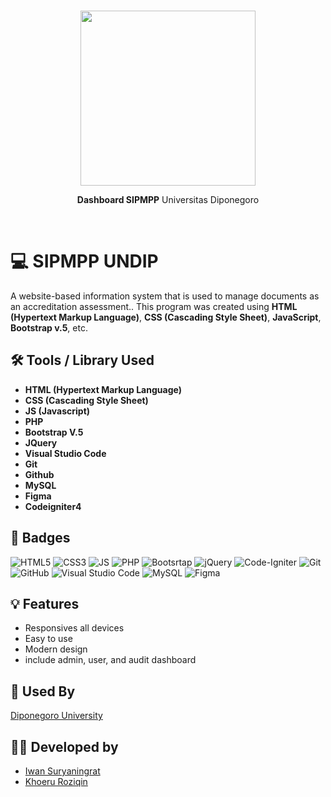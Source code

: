 <br/>
<div align="center">  
  <p><img src="https://raw.githubusercontent.com/roziqinkhoeru/sipmpp.undip.github.io/main/assets/img/logo-sipmpp.png?token=GHSAT0AAAAAABSA36XCO34VJD4U7A27AIBOYSAURUQ" width=280/></p>
  <p><strong>Dashboard SIPMPP</strong> Universitas Diponegoro</p>
</div>
<br/>

# 💻 SIPMPP UNDIP

A website-based information system that is used to manage documents as an accreditation assessment.. This program was created using **HTML (Hypertext Markup Language)**, **CSS (Cascading Style Sheet)**, **JavaScript**, **Bootstrap v.5**, etc.

## 🛠 Tools / Library Used

- **HTML (Hypertext Markup Language)**
- **CSS (Cascading Style Sheet)**
- **JS (Javascript)**
- **PHP**
- **Bootstrap V.5**
- **JQuery**
- **Visual Studio Code**
- **Git**
- **Github**
- **MySQL**
- **Figma**
- **Codeigniter4**

## 📛 Badges

![HTML5](https://img.shields.io/badge/HTML5-E34F26?style=for-the-badge&logo=html5&logoColor=white)
![CSS3](https://img.shields.io/badge/CSS3-1572B6?style=for-the-badge&logo=css3&logoColor=white)
![JS](https://img.shields.io/badge/JavaScript-F7DF1E?style=for-the-badge&logo=javascript&logoColor=black)
![PHP](https://img.shields.io/badge/php-%23777BB4.svg?style=for-the-badge&logo=php&logoColor=white)
![Bootsrtap](https://img.shields.io/badge/Bootstrap-563D7C?style=for-the-badge&logo=bootstrap&logoColor=white)
![jQuery](https://img.shields.io/badge/jquery-%230769AD.svg?style=for-the-badge&logo=jquery&logoColor=white)
![Code-Igniter](https://img.shields.io/badge/CodeIgniter-%23EF4223.svg?style=for-the-badge&logo=codeIgniter&logoColor=white)
![Git](https://img.shields.io/badge/git-%23F05033.svg?style=for-the-badge&logo=git&logoColor=white)
![GitHub](https://img.shields.io/badge/github-%23121011.svg?style=for-the-badge&logo=github&logoColor=white)
![Visual Studio Code](https://img.shields.io/badge/Visual%20Studio%20Code-0078d7.svg?style=for-the-badge&logo=visual-studio-code&logoColor=white)
![MySQL](https://img.shields.io/badge/mysql-%2300f.svg?style=for-the-badge&logo=mysql&logoColor=white)
![Figma](https://img.shields.io/badge/figma-%23F24E1E.svg?style=for-the-badge&logo=figma&logoColor=white)

## 💡 Features

- Responsives all devices
- Easy to use
- Modern design
- include admin, user, and audit dashboard

## 📃 Used By

[Diponegoro University](https://www.undip.ac.id/)

## 👨‍💻 Developed by

- [Iwan Suryaningrat](https://github.com/iwansuryaningrat)
- [Khoeru Roziqin](https://github.com/roziqinkhoeru)
